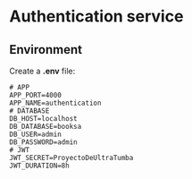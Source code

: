 # Authentication service

## Environment

Create a **.env** file:

```.env
# APP
APP_PORT=4000
APP_NAME=authentication
# DATABASE
DB_HOST=localhost
DB_DATABASE=booksa
DB_USER=admin
DB_PASSWORD=admin
# JWT
JWT_SECRET=ProyectoDeUltraTumba
JWT_DURATION=8h
```
